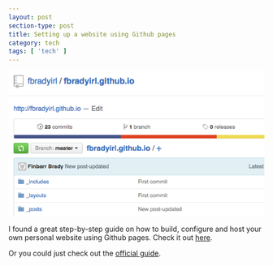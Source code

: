 ```yaml
---
layout: post
section-type: post
title: Setting up a website using Github pages
category: tech
tags: [ 'tech' ]
---
```


![MyRepo](/img/posts/github_screenshot.png)


I found a great step-by-step guide on how to build, configure and host your own personal website using Github pages. Check it out [here][1].

Or you could just check out the [official guide][2].

 [1]: http://jmcglone.com/guides/github-pages/
 [2]: https://pages.github.com




